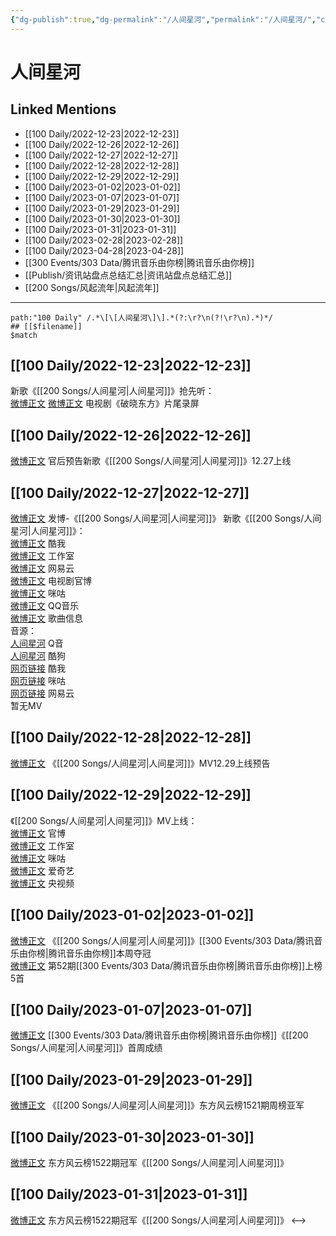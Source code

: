 ```yaml
---
{"dg-publish":true,"dg-permalink":"/人间星河","permalink":"/人间星河/","created":"2022-12-24T13:30:54.000+08:00","updated":"2023-04-10T15:31:58.000+08:00"}
---
```


# 人间星河

## Linked Mentions
- [[100 Daily/2022-12-23\|2022-12-23]]
- [[100 Daily/2022-12-26\|2022-12-26]]
- [[100 Daily/2022-12-27\|2022-12-27]]
- [[100 Daily/2022-12-28\|2022-12-28]]
- [[100 Daily/2022-12-29\|2022-12-29]]
- [[100 Daily/2023-01-02\|2023-01-02]]
- [[100 Daily/2023-01-07\|2023-01-07]]
- [[100 Daily/2023-01-29\|2023-01-29]]
- [[100 Daily/2023-01-30\|2023-01-30]]
- [[100 Daily/2023-01-31\|2023-01-31]]
- [[100 Daily/2023-02-28\|2023-02-28]]
- [[100 Daily/2023-04-28\|2023-04-28]]
- [[300 Events/303 Data/腾讯音乐由你榜\|腾讯音乐由你榜]]
- [[Publish/资讯站盘点总结汇总\|资讯站盘点总结汇总]]
- [[200 Songs/风起流年\|风起流年]]


---

```expander
path:"100 Daily" /.*\[\[人间星河\]\].*(?:\r?\n(?!\r?\n).*)*/
## [[$filename]]
$match
```
## [[100 Daily/2022-12-23\|2022-12-23]]
新歌《[[200 Songs/人间星河\|人间星河]]》抢先听：  
[微博正文](https://m.weibo.cn/6466290670/4849955678727717) [微博正文](https://m.weibo.cn/3548032423/4849946786533218) 电视剧《破晓东方》片尾录屏
## [[100 Daily/2022-12-26\|2022-12-26]]
[微博正文](https://m.weibo.cn/5248300719/4850966207140215) 官后预告新歌《[[200 Songs/人间星河\|人间星河]]》12.27上线
## [[100 Daily/2022-12-27\|2022-12-27]]
[微博正文](https://m.weibo.cn/1736988591/4851291173685634) 发博-《[[200 Songs/人间星河\|人间星河]]》
新歌《[[200 Songs/人间星河\|人间星河]]》：  
[微博正文](https://m.weibo.cn/1738434147/4851077222242298) 酷我  
[微博正文](https://m.weibo.cn/7478855230/4851081533991436) 工作室  
[微博正文](https://m.weibo.cn/1721030997/4851250875604768) 网易云  
[微博正文](https://m.weibo.cn/6589790796/4851235771383934) 电视剧官博  
[微博正文](https://m.weibo.cn/1867028705/4851258920543540) 咪咕  
[微博正文](https://m.weibo.cn/2169129705/4851258445540517) QQ音乐  
[微博正文](https://m.weibo.cn/6466290670/4851080820950444) 歌曲信息  
音源：  
[人间星河](https://weibo.cn/sinaurl?u=https%3A%2F%2Fi.y.qq.com%2Fv8%2Fplaysong.html%3Fsongid%3D389463946%26source%3Dyqq%26ADTAG%3Dhz_wb_sf%26channelId%3D10081987) Q音  
[人间星河](https://weibo.cn/sinaurl?u=https%3A%2F%2Ft1.kugou.com%2Fsong.html%3Fid%3D8xAPud6zGV3) 酷狗  
[网页链接](https://weibo.cn/sinaurl?u=http%3A%2F%2Fm.kuwo.cn%2Fnewh5app%2Fplay_detail%2F256138334) 酷我  
[网页链接](https://weibo.cn/sinaurl?u=https%3A%2F%2Fh5.nf.migu.cn%2Fapp%2Fv4%2Fp%2Fshare%2Fsong%2Findex.html%3Fid%3D600919000008566482) 咪咕  
[网页链接](https://weibo.cn/sinaurl?u=https%3A%2F%2Fmusic.163.com%2Fsong%3Fid%3D2009003471) 网易云  
暂无MV
## [[100 Daily/2022-12-28\|2022-12-28]]
[微博正文](https://m.weibo.cn/6509152617/4851773615114218) 《[[200 Songs/人间星河\|人间星河]]》MV12.29上线预告
## [[100 Daily/2022-12-29\|2022-12-29]]
《[[200 Songs/人间星河\|人间星河]]》MV上线：  
[微博正文](https://m.weibo.cn/6589790796/4851960554983204) 官博  
[微博正文](https://m.weibo.cn/7478855230/4851962229556456) 工作室  
[微博正文](https://m.weibo.cn/7441318559/4851964247015470) 咪咕  
[微博正文](https://m.weibo.cn/1731986465/4851961818780584) 爱奇艺  
[微博正文](https://m.weibo.cn/7211561239/4852088901474288) 央视频
## [[100 Daily/2023-01-02\|2023-01-02]]
[微博正文](https://m.weibo.cn/6733257358/4853478244225636) 《[[200 Songs/人间星河\|人间星河]]》[[300 Events/303 Data/腾讯音乐由你榜\|腾讯音乐由你榜]]本周夺冠  
[微博正文](https://m.weibo.cn/6733257358/4853474036286176) 第52期[[300 Events/303 Data/腾讯音乐由你榜\|腾讯音乐由你榜]]上榜5首
## [[100 Daily/2023-01-07\|2023-01-07]]
[微博正文](https://m.weibo.cn/6733257358/4855341881760017) [[300 Events/303 Data/腾讯音乐由你榜\|腾讯音乐由你榜]]《[[200 Songs/人间星河\|人间星河]]》首周成绩
## [[100 Daily/2023-01-29\|2023-01-29]]
[微博正文](https://m.weibo.cn/7779932378/4863219346184817) 《[[200 Songs/人间星河\|人间星河]]》东方风云榜1521期周榜亚军
## [[100 Daily/2023-01-30\|2023-01-30]]
[微博正文](https://m.weibo.cn/7779932378/4863602413011672) 东方风云榜1522期冠军《[[200 Songs/人间星河\|人间星河]]》
## [[100 Daily/2023-01-31\|2023-01-31]]
[微博正文](https://m.weibo.cn/7779932378/4863982223232774) 东方风云榜1522期冠军《[[200 Songs/人间星河\|人间星河]]》
<-->